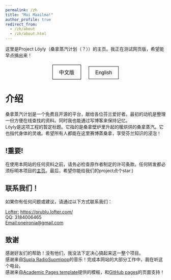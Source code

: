 ```yaml
---
permalink: /zh
title: "Moi Maailma!"
author_profile: true
redirect_from: 
  - /zh/about
  - /zh/about.html
---
```


这里是Project Löyly（桑拿蒸汽计划（？））的主页。我正在测试网页版，希望能早点搞出来！

<style>
  .lang-button {
    display: inline-block;
    margin: 0 10px;
    padding: 10px 20px;
    background: none;
    border: 1px solid #000;
    text-align: center;
    cursor: pointer;
    outline: none;
    font-size: 16px;
    color: #000;
  }

  .lang-button:hover {
    border-color: #555;
  }

  .lang-buttons {
    text-align: center;
    margin-top: 20px;
  }
</style>

<div class="lang-buttons">
  <button class="lang-button" onclick="window.location.href='/zh/about/'">中文版</button>
  <button class="lang-button" onclick="window.location.href='/'">English</button>
</div>

介绍
======

桑拿蒸汽计划是一个免费且开源的平台，献给各位芬兰爱好者。最初的动机是整理一份方便在线查找的资料。同时我也能通过写博客来保持记忆。<br />
Löyly是这项工程的暂定标题。它指的是桑拿壁炉里升起的暖烘烘的桑拿蒸汽。它也指代身体的灵魂。希望所有人都能在这里赛博蒸桑拿，享受芬兰知识的浸泡！

!重要!
------

在使用本网站的任何资料之前，请务必检查原作者制定的许可条款。任何转发都必须标明本项目的[主页](https://github.com/Oneironia/PruBlu/zh)。最后，希望你能给我们的project点个star:)

联系我们！
------
如果你有任何问题或建议，请通过以下方式联系我们：
<br />
<!-- TODO: update in sidebar -->
[Lofter:](https://prublu.lofter.com/) https://prublu.lofter.com/<br />
QQ: 3184006465<br />
[Email:](oneironia@gmail.com)oneironia@gmail.com

致谢
------

感谢好友们的帮助！没有他们，我没法下定决心搞起来这一整个项目。<br />
感谢来自[Supla RadioSuomipop](https://www.supla.fi/radiosuomipop)的音乐！完成本网站的大部分工作中，我在听这个电台。<br />
感谢来自[Academic Pages template](https://github.com/academicpages/academicpages.github.io)提供的模板，和[GitHub pages](https://pages.github.com)的页面支持！

